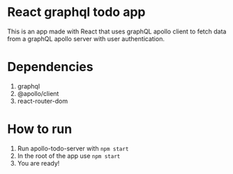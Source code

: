 # React graphql todo app

This is an app made with React that uses graphQL apollo client to fetch
data from a graphQL apollo server with user authentication.

# Dependencies

1. graphql 
2. @apollo/client
3. react-router-dom

# How to run

1. Run apollo-todo-server with ```npm start```
2. In the root of the app use ```npm start```
3. You are ready!

